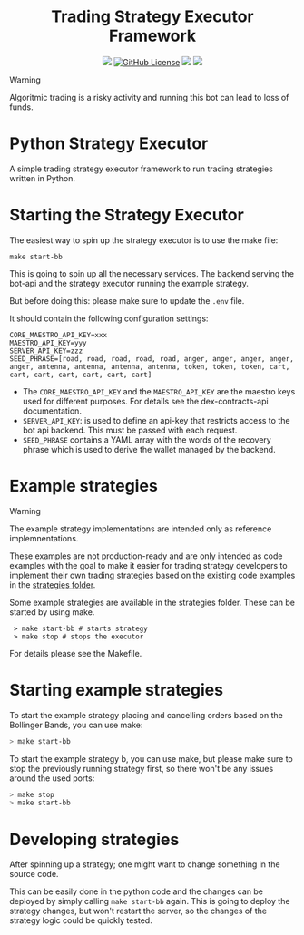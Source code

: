 <h1 align="center">Trading Strategy Executor Framework</h1>
<p align="center">
  <a href="https://github.com/geniusyield/strategy-executor/commits/main"><img src="https://img.shields.io/github/commit-activity/m/geniusyield/strategy-executor?style=flat-square&label=Commit%20Activity" /></a>
  <a href="https://github.com/geniusyield/strategy-executor/blob/main/LICENSE"><img alt="GitHub License" src="https://img.shields.io/github/license/geniusyield/strategy-executor?label=License&style=flat-square" /></a>
  <a href="https://twitter.com/GeniusyieldO"><img src="https://img.shields.io/badge/-%40GeniusYieldO-F3F1EF?style=flat-square&logo=twitter&logoColor=1D9BF0" /></a>
  <a href="https://discord.gg/TNHf4fs626"><img src="https://img.shields.io/badge/-Discord-414EEC?style=flat-square&logo=discord&logoColor=white" /></a>
</p>

> [!WARNING]
> Algoritmic trading is a risky activity and running this bot can lead to loss of funds.

# Python Strategy Executor
A simple trading strategy executor framework to run trading strategies written in Python.

# Starting the Strategy Executor

The easiest way to spin up the strategy executor is to use the make file:

```
make start-bb
```

This is going to spin up all the necessary services. The backend serving the bot-api and the strategy executor running the example strategy.

But before doing this: please make sure to update the `.env` file.

It should contain the following configuration settings:

```
CORE_MAESTRO_API_KEY=xxx
MAESTRO_API_KEY=yyy
SERVER_API_KEY=zzz
SEED_PHRASE=[road, road, road, road, road, anger, anger, anger, anger, anger, antenna, antenna, antenna, antenna, token, token, token, cart, cart, cart, cart, cart, cart, cart]
```

- The `CORE_MAESTRO_API_KEY` and the `MAESTRO_API_KEY` are the maestro keys used for different purposes. For details see the dex-contracts-api documentation.
- `SERVER_API_KEY`: is used to define an api-key that restricts access to the bot api backend. This must be passed with each request.
- `SEED_PHRASE` contains a YAML array with the words of the recovery phrase which is used to derive the wallet managed by the backend.

# Example strategies

> [!WARNING]
> The example strategy implementations are intended only as reference implemnentations.
>
> These examples are not production-ready and are only intended as code examples with
> the goal to make it easier for trading strategy developers to implement their own
> trading strategies based on the existing code examples in the [strategies folder](https://github.com/geniusyield/strategy-executor/tree/main/strategies).

Some example strategies are available in the strategies folder. These can be started by using make.

```
 > make start-bb # starts strategy
 > make stop # stops the executor
```

For details please see the Makefile.

# Starting example strategies

To start the example strategy placing and cancelling orders based on the Bollinger Bands, you can use make:

``` bash
> make start-bb
```

To start the example strategy b, you can use make, but please make sure to stop the previously running strategy first,
so there won't be any issues around the used ports:

``` bash
> make stop
> make start-bb
```

# Developing strategies

After spinning up a strategy; one might want to change something in the source code.

This can be easily done in the python code and the changes can be deployed by simply calling `make start-bb` again. This is going to deploy the strategy changes, but won't restart the server, so the changes of the strategy logic could be quickly tested.
